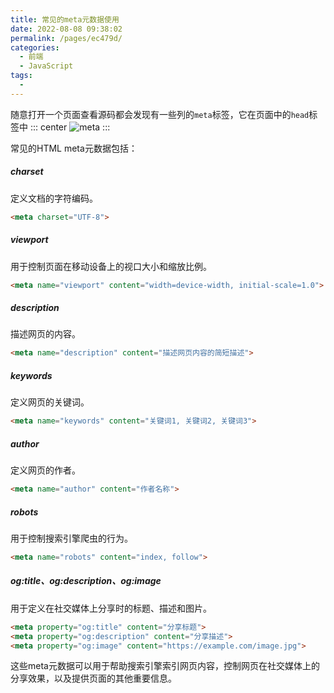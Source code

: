 ```yaml
---
title: 常见的meta元数据使用
date: 2022-08-08 09:38:02
permalink: /pages/ec479d/
categories:
  - 前端
  - JavaScript
tags:
  - 
---
```

随意打开一个页面查看源码都会发现有一些列的`meta`标签，它在页面中的`head`标签中
::: center
![meta](https://lhost.oss-cn-chengdu.aliyuncs.com/blog/20230109182130.png)
::: 

常见的HTML meta元数据包括：

##### charset
定义文档的字符编码。

```html
<meta charset="UTF-8">
```

##### viewport
用于控制页面在移动设备上的视口大小和缩放比例。

```html
<meta name="viewport" content="width=device-width, initial-scale=1.0">
```
##### description
描述网页的内容。

```html
<meta name="description" content="描述网页内容的简短描述">
```
##### keywords
定义网页的关键词。

```html
<meta name="keywords" content="关键词1, 关键词2, 关键词3">
```
##### author
定义网页的作者。

```html
<meta name="author" content="作者名称">
```
##### robots
用于控制搜索引擎爬虫的行为。

```html
<meta name="robots" content="index, follow">
```
##### og:title、og:description、og:image
用于定义在社交媒体上分享时的标题、描述和图片。

```html
<meta property="og:title" content="分享标题">
<meta property="og:description" content="分享描述">
<meta property="og:image" content="https://example.com/image.jpg">
```

这些meta元数据可以用于帮助搜索引擎索引网页内容，控制网页在社交媒体上的分享效果，以及提供页面的其他重要信息。